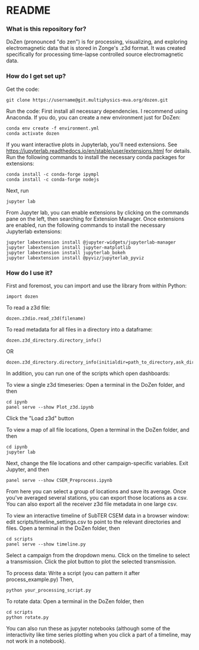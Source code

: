 # README #

### What is this repository for? ###

DoZen (pronounced "do zen") is for processing, visualizing, and exploring electromagnetic data that is stored in Zonge's .z3d format. It was created specifically for processing time-lapse controlled source electromagnetic data.

### How do I get set up? ###

Get the code:
```
git clone https://username@git.multiphysics-mva.org/dozen.git
```

Run the code:
First install all necessary dependencies. I recommend using Anaconda. If you do, you can create a new environment just for DoZen:
```
conda env create -f environment.yml
conda activate dozen
```
If you want interactive plots in Jupyterlab, you'll need extensions.
See https://jupyterlab.readthedocs.io/en/stable/user/extensions.html for details.
Run the following commands to install the necessary conda packages for extensions:
```
conda install -c conda-forge ipympl
conda install -c conda-forge nodejs
```
Next, run
```
jupyter lab
```
From Jupyter lab, you can enable extensions by clicking on the commands pane on the left, then searching for Extension Manager.
Once extensions are enabled, run the following commands to install the necessary Jupyterlab extensions:
```
jupyter labextension install @jupyter-widgets/jupyterlab-manager
jupyter labextension install jupyter-matplotlib
jupyter labextension install jupyterlab_bokeh
jupyter labextension install @pyviz/jupyterlab_pyviz
```

### How do I use it? ###

First and foremost, you can import and use the library from within Python:
```
import dozen
```

To read a z3d file:
```
dozen.z3dio.read_z3d(filename)
```

To read metadata for all files in a directory into a dataframe:
```
dozen.z3d_directory.directory_info()
```
OR
```
dozen.z3d_directory.directory_info(initialdir=path_to_directory,ask_dir=False)
```

In addition, you can run one of the scripts which open dashboards:

To view a single z3d timeseries:
Open a terminal in the DoZen folder, and then
```
cd ipynb
panel serve --show Plot_z3d.ipynb
```
Click the "Load z3d" button

To view a map of all file locations,
Open a terminal in the DoZen folder, and then
```
cd ipynb
jupyter lab
```
Next, change the file locations and other campaign-specific variables.
Exit Jupyter, and then
```
panel serve --show CSEM_Preprocess.ipynb
```
From here you can select a group of locations and save its average.
Once you've averaged several stations, you can export those locations as a csv.
You can also export all the receiver z3d file metadata in one large csv.

To view an interactive timeline of SubTER CSEM data in a browser window:
edit scripts/timeline_settings.csv to point to the relevant directories and files.
Open a terminal in the DoZen folder, then
```
cd scripts
panel serve --show timeline.py
```
Select a campaign from the dropdown menu.
Click on the timeline to select a transmission.
Click the plot button to plot the selected transmission.

To process data:
Write a script (you can pattern it after process_example.py)
Then,
```
python your_processing_script.py
```

To rotate data:
Open a terminal in the DoZen folder, then
```
cd scripts
python rotate.py
```


You can also run these as jupyter notebooks (although some of the interactivity like time series plotting when you click a part of a timeline, may not work in a notebook).
